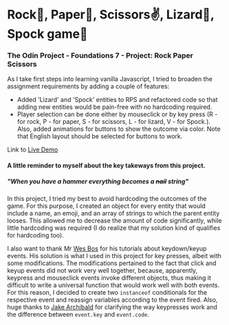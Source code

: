 # Rock👊, Paper🤚, Scissors✌️, Lizard🦎, Spock game🖖
### The Odin Project - Foundations 7 - Project: Rock Paper Scissors

As I take first steps into learning vanilla Javascript, I tried to broaden the assignment requirements by adding a couple of features:
- Added 'Lizard' and 'Spock' entities to RPS and refactored code so that adding new entities would be pain-free with no hardcoding required.
- Player selection can be done either by mouseclick or by key press (R - for rock, P - for paper, S - for scissors, L - for lizard, V - for Spock.). Also, added animations for buttons to show the outcome via color. Note that English layout should be selected for buttons to work.

Link to [Live Demo](https://pavsoldatov.github.io/Rock-paper-scissors/)

#### A little reminder to myself about the key takeways from this project.
##### "When you have a hammer everything becomes a ~~nail~~ string"
In this project, I tried my best to avoid hardcoding the outcomes of the game. For this purpose, I created an object for every entity that would include a name, an emoji, and an array of strings to which the parent entity looses. This allowed me to decrease the amount of code significantly, while little hardcoding was required (I do realize that my solution kind of qualifies for hardcoding too).

I also want to thank Mr [Wes Bos](https://github.com/wesbos) for his tutorials about keydown/keyup events. His solution is what I used in this project for key presses, albeit with some modifications. The modifications pertained to the fact that click and keyup events did not work very well together, because, apparently, keypress and mouseclick events invoke different objects, thus making it difficult to write a universal function that would work well with both events. For this reason, I decided to create two `instanceof` conditionals for the respective event and reassign variables according to the event fired. Also, huge thanks to [Jake Archibald](https://github.com/jakearchibald) for clarifying the way keypresses work and the difference between `event.key` and `event.code`.
